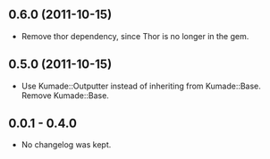 ## 0.6.0 (2011-10-15)
* Remove thor dependency, since Thor is no longer in the gem.

## 0.5.0 (2011-10-15)
* Use Kumade::Outputter instead of inheriting from Kumade::Base. Remove
  Kumade::Base.

## 0.0.1 - 0.4.0
* No changelog was kept.
